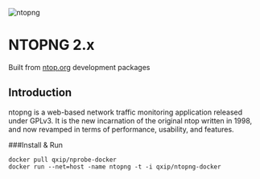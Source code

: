 ![ntopng](https://camo.githubusercontent.com/58e2a1ecfff62d8ecc9d74633bd1013f26e06cba/687474703a2f2f7777772e6e746f702e6f72672f77702d636f6e74656e742f75706c6f6164732f323031352f30352f6e746f702e706e67)

# NTOPNG 2.x
Built from [ntop.org](http://ntop.org) development packages

## Introduction

ntopng is a web-based network traffic monitoring application released under GPLv3. It is the new incarnation of the original ntop written in 1998, and now revamped in terms of performance, usability, and features.


###Install & Run
```
docker pull qxip/nprobe-docker
docker run --net=host -name ntopng -t -i qxip/ntopng-docker
```

